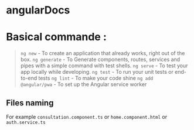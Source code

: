# angularDocs

<h1>Basical commande :</h1>

><code>ng new</code> - To create an application that already works, right out of the box. 
><code>ng generate</code> - To Generate components, routes, services and pipes with a simple command with test shells.
><code>ng serve</code> - To test your app locally while developing.
><code>ng test</code> - To run your unit tests or end-to-end tests
><code>ng lint</code> - To make your code shine
><code>ng add @angular/pwa</code> - To set up the Angular service worker

<h2>Files naming</h2>

For example <code>consultation.component.ts</code> or <code>home.component.html</code> or <code>auth.service.ts</code>



